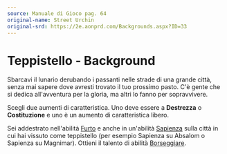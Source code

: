 ```yaml
---
source: Manuale di Gioco pag. 64
original-name: Street Urchin
original-srd: https://2e.aonprd.com/Backgrounds.aspx?ID=33
---
```


# Teppistello - Background

Sbarcavi il lunario derubando i passanti nelle strade di una grande città, senza
mai sapere dove avresti trovato il tuo prossimo pasto. C'è gente che si dedica
all'avventura per la gloria, ma altri lo fanno per sopravvivere.

Scegli due aumenti di caratteristica. Uno deve essere a **Destrezza** o
**Costituzione** e uno è un aumento di caratteristica libero.

Sei addestrato nell'abilità [Furto](/abilita/furto) e anche in un'abilità
[Sapienza](/abilita/sapienza) sulla città in cui hai vissuto come teppistello
(per esempio Sapienza su Absalom o Sapienza su Magnimar). Ottieni il talento di
abilità [Borseggiare](/talenti/generici/borseggiare).
